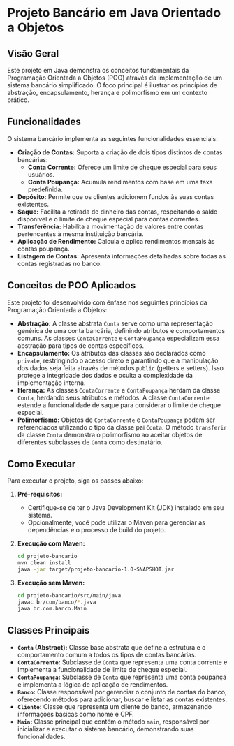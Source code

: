 # Projeto Bancário em Java Orientado a Objetos

## Visão Geral

Este projeto em Java demonstra os conceitos fundamentais da Programação Orientada a Objetos (POO) através da implementação de um sistema bancário simplificado. O foco principal é ilustrar os princípios de abstração, encapsulamento, herança e polimorfismo em um contexto prático.

## Funcionalidades

O sistema bancário implementa as seguintes funcionalidades essenciais:

* **Criação de Contas:** Suporta a criação de dois tipos distintos de contas bancárias:
    * **Conta Corrente:** Oferece um limite de cheque especial para seus usuários.
    * **Conta Poupança:** Acumula rendimentos com base em uma taxa predefinida.
* **Depósito:** Permite que os clientes adicionem fundos às suas contas existentes.
* **Saque:** Facilita a retirada de dinheiro das contas, respeitando o saldo disponível e o limite de cheque especial para contas correntes.
* **Transferência:** Habilita a movimentação de valores entre contas pertencentes à mesma instituição bancária.
* **Aplicação de Rendimento:** Calcula e aplica rendimentos mensais às contas poupança.
* **Listagem de Contas:** Apresenta informações detalhadas sobre todas as contas registradas no banco.

## Conceitos de POO Aplicados

Este projeto foi desenvolvido com ênfase nos seguintes princípios da Programação Orientada a Objetos:

* **Abstração:** A classe abstrata `Conta` serve como uma representação genérica de uma conta bancária, definindo atributos e comportamentos comuns. As classes `ContaCorrente` e `ContaPoupança` especializam essa abstração para tipos de contas específicos.
* **Encapsulamento:** Os atributos das classes são declarados como `private`, restringindo o acesso direto e garantindo que a manipulação dos dados seja feita através de métodos `public` (getters e setters). Isso protege a integridade dos dados e oculta a complexidade da implementação interna.
* **Herança:** As classes `ContaCorrente` e `ContaPoupança` herdam da classe `Conta`, herdando seus atributos e métodos. A classe `ContaCorrente` estende a funcionalidade de saque para considerar o limite de cheque especial.
* **Polimorfismo:** Objetos de `ContaCorrente` e `ContaPoupança` podem ser referenciados utilizando o tipo da classe pai `Conta`. O método `transferir` da classe `Conta` demonstra o polimorfismo ao aceitar objetos de diferentes subclasses de `Conta` como destinatário.

## Como Executar

Para executar o projeto, siga os passos abaixo:

1.  **Pré-requisitos:**
    * Certifique-se de ter o Java Development Kit (JDK) instalado em seu sistema.
    * Opcionalmente, você pode utilizar o Maven para gerenciar as dependências e o processo de build do projeto.

2.  **Execução com Maven:**
    ```bash
    cd projeto-bancario
    mvn clean install
    java -jar target/projeto-bancario-1.0-SNAPSHOT.jar
    ```

3.  **Execução sem Maven:**
    ```bash
    cd projeto-bancario/src/main/java
    javac br/com/banco/*.java
    java br.com.banco.Main
    ```

## Classes Principais

* **`Conta` (Abstract):** Classe base abstrata que define a estrutura e o comportamento comum a todos os tipos de contas bancárias.
* **`ContaCorrente`:** Subclasse de `Conta` que representa uma conta corrente e implementa a funcionalidade de limite de cheque especial.
* **`ContaPoupança`:** Subclasse de `Conta` que representa uma conta poupança e implementa a lógica de aplicação de rendimentos.
* **`Banco`:** Classe responsável por gerenciar o conjunto de contas do banco, oferecendo métodos para adicionar, buscar e listar as contas existentes.
* **`Cliente`:** Classe que representa um cliente do banco, armazenando informações básicas como nome e CPF.
* **`Main`:** Classe principal que contém o método `main`, responsável por inicializar e executar o sistema bancário, demonstrando suas funcionalidades.
